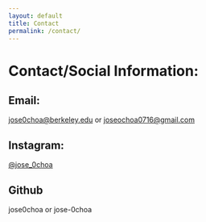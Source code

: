 ```yaml
---
layout: default
title: Contact
permalink: /contact/
---
```


# Contact/Social Information:
## Email:
[jose0choa@berkeley.edu](https://mail.google.com/mail/u/0/?tab=rm&ogbl#inbox?compose=new) or [joseochoa0716@gmail.com](https://mail.google.com/mail/u/0/?tab=rm&ogbl#inbox?compose=new)

## Instagram:
[@jose_0choa](https://www.instagram.com/jose_0choa/)

## Github
jose0choa or jose-0choa

